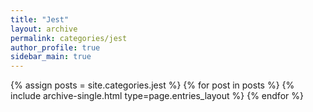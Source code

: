 ```yaml
---
title: "Jest"
layout: archive
permalink: categories/jest
author_profile: true
sidebar_main: true
---
```


{% assign posts = site.categories.jest %}
{% for post in posts %} {% include archive-single.html type=page.entries_layout %} {% endfor %}
